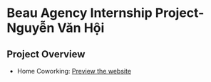 # Beau Agency Internship Project-Nguyễn Văn Hội

## Project Overview

- Home Coworking: [Preview the website](https://home-coworking.vercel.app/)

